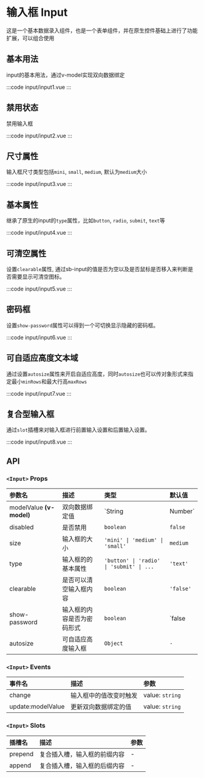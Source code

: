 # 输入框 Input
这是一个基本数据录入组件，也是一个表单组件，并在原生控件基础上进行了功能扩展，可以组合使用

## 基本用法
input的基本用法，通过v-model实现双向数据绑定

:::code input/input1.vue
:::

## 禁用状态
禁用输入框

:::code input/input2.vue
:::

## 尺寸属性
输入框尺寸类型包括`mini`, `small`, `medium`, 默认为`medium`大小

:::code input/input3.vue
:::

## 基本属性
继承了原生的input的`type`属性，比如`button`, `radio`, `submit`, `text`等

:::code input/input4.vue
:::

## 可清空属性
设置`clearable`属性, 通过sb-input的值是否为空以及是否鼠标是否移入来判断是否需要显示可清空图标。

:::code input/input5.vue
:::

## 密码框
设置`show-password`属性可以得到一个可切换显示隐藏的密码框。

:::code input/input6.vue
:::

## 可自适应高度文本域
通过设置`autosize`属性来开启自适应高度，同时`autosize`也可以传对象形式来指定最小`minRows`和最大行高`maxRows`

:::code input/input7.vue
:::

## 复合型输入框
通过`slot`插槽来对输入框进行前置输入设置和后置输入设置。

:::code input/input8.vue
:::


## API

### `<Input>` Props
| 参数名                | 描述                                                         | 类型                                                         | 默认值     |
| :-------------------- | :----------------------------------------------------------- | :----------------------------------------------------------- | :--------- |
| modelValue **(v-model)** | 双向数据绑定值                                                       | `String | Number`                                                     | `-`        |
| disabled              | 是否禁用                                                     | `boolean`                                                    | `false`    |
| size               | 输入框的大小                                             | `'mini' \| 'medium' \| 'small'`                                                    | `medium`    |
| type                  | 输入框的的基本属性                                                   | `'button' \| 'radio' \| 'submit' \| ...`                                | `'text'` |
| clearable                  | 是否可以清空输入框内容                                                   | `boolean`                                         | `'false'` |
| show-password         | 输入框的内容是否为密码形式                                             | `boolean`                                                     | `false        |
| autosize | 可自适应高度输入框                                   | `Object`                                       | `-`   |

### `<Input>` Events

| 事件名            | 描述                   | 参数            |
| :---------------- | :--------------------- | :-------------- |
| change            | 输入框中的值改变时触发 | value: `string` |
| update:modelValue | 更新双向数据绑定的值   | value: `string` |

### `<Input>` Slots

| 插槽名  | 描述                         | 参数 |
| :------ | :--------------------------- | :--- |
| prepend | 复合插入槽，输入框的前缀内容 | -    |
| append  | 复合插入槽，输入框的后缀内容 | -    |

